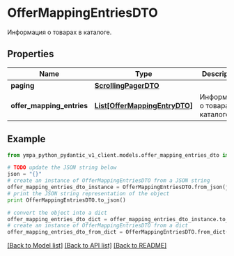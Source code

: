 # OfferMappingEntriesDTO

Информация о товарах в каталоге.

## Properties
Name | Type | Description | Notes
------------ | ------------- | ------------- | -------------
**paging** | [**ScrollingPagerDTO**](ScrollingPagerDTO.md) |  | [optional] 
**offer_mapping_entries** | [**List[OfferMappingEntryDTO]**](OfferMappingEntryDTO.md) | Информация о товарах в каталоге. | 

## Example

```python
from ympa_python_pydantic_v1_client.models.offer_mapping_entries_dto import OfferMappingEntriesDTO

# TODO update the JSON string below
json = "{}"
# create an instance of OfferMappingEntriesDTO from a JSON string
offer_mapping_entries_dto_instance = OfferMappingEntriesDTO.from_json(json)
# print the JSON string representation of the object
print OfferMappingEntriesDTO.to_json()

# convert the object into a dict
offer_mapping_entries_dto_dict = offer_mapping_entries_dto_instance.to_dict()
# create an instance of OfferMappingEntriesDTO from a dict
offer_mapping_entries_dto_from_dict = OfferMappingEntriesDTO.from_dict(offer_mapping_entries_dto_dict)
```
[[Back to Model list]](../README.md#documentation-for-models) [[Back to API list]](../README.md#documentation-for-api-endpoints) [[Back to README]](../README.md)


